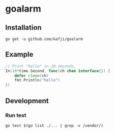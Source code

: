 # goalarm

## Installation
```
go get -u github.com/kafji/goalarm
```

## Example
```go
// Print "hello" in 10 seconds.
In(10*time.Second, func(ch chan interface{}) {
	defer close(ch)
	fmt.Println("hello")
})
```


## Development

### Run test
```
go test $(go list ./... | grep -v /vendor/)
```
